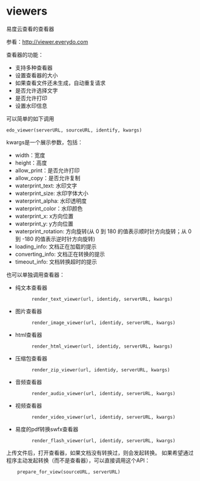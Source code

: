viewers
=======

易度云查看的查看器

参看：http://viewer.everydo.com

查看器的功能：

- 支持多种查看器
- 设置查看器的大小
- 如果查看文件还未生成，自动重复请求
- 是否允许选择文字
- 是否允许打印
- 设置水印信息

可以简单的如下调用

    edo_viewer(serverURL, sourceURL, identify, kwargs)

kwargs是一个展示参数，包括：

- width：宽度
- height：高度
- allow_print：是否允许打印
- allow_copy：是否允许复制
- waterprint_text: 水印文字
- waterprint_size: 水印字体大小
- waterprint_alpha: 水印透明度
- waterprint_color：水印颜色
- waterprint_x: x方向位置
- waterprint_y: y方向位置
- waterprint_rotation: 方向旋转(从 0 到 180 的值表示顺时针方向旋转；从 0 到 -180 的值表示逆时针方向旋转)
- loading_info: 文档正在加载的提示
- converting_info: 文档正在转换的提示
- timeout_info: 文档转换超时的提示

也可以单独调用查看器：

- 纯文本查看器

            render_text_viewer(url, identidy, serverURL, kwargs)

- 图片查看器

            render_image_viewer(url, identidy, serverURL, kwargs)

- html查看器

            render_html_viewer(url, identidy, serverURL, kwargs)

- 压缩包查看器

            render_zip_viewer(url, identidy, serverURL, kwargs)

- 音频查看器

            render_audio_viewer(url, identidy, serverURL, kwargs)

- 视频查看器

            render_video_viewer(url, identidy, serverURL, kwargs)

- 易度的pdf转换swfx查看器

            render_flash_viewer(url, identidy, serverURL, kwargs)

上传文件后，打开查看器，如果文档没有转换过，则会发起转换。
如果希望通过程序主动发起转换（而不是查看器），可以直接调用这个API：

        prepare_for_view(sourceURL, serverURL)
